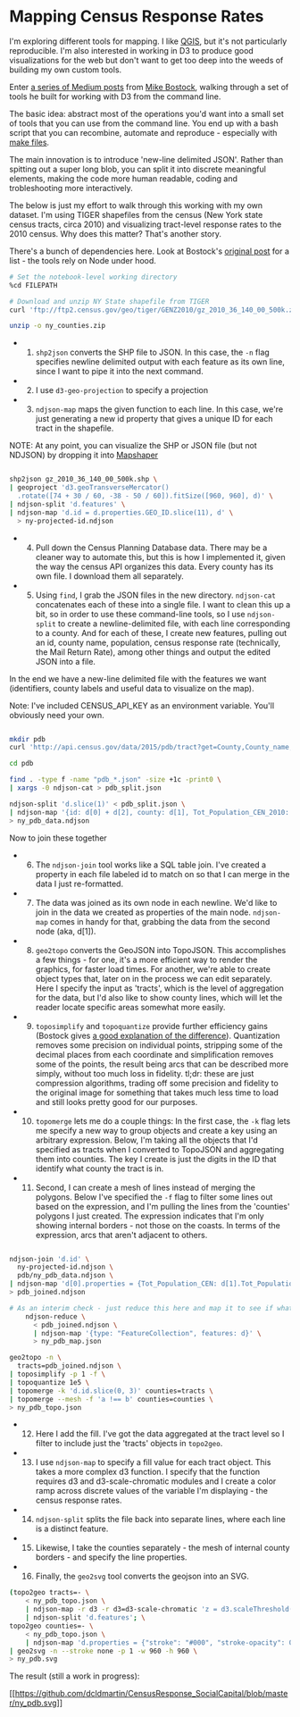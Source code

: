 
# Mapping Census Response Rates

I'm exploring different tools for mapping. I like [QGIS](http://www.qgis.org/en/site/), but it's not particularly reproducible. I'm also interested in working in D3 to produce good visualizations for the web but don't want to get too deep into the weeds of building my own custom tools.

Enter [a series of Medium posts](https://medium.com/@mbostock/command-line-cartography-part-1-897aa8f8ca2c) from [Mike Bostock](https://medium.com/@mbostock), walking through a set of tools he built for working with D3 from the command line.

The basic idea: abstract most of the operations you'd want into a small set of tools that you can use from the command line. You end up with a bash script that you can recombine, automate and reproduce - especially with [make files](https://bost.ocks.org/mike/make/).

The main innovation is to introduce 'new-line delimited JSON'. Rather than spitting out a super long blob, you can split it into discrete meaningful elements, making the code more human readable, coding and trobleshooting more interactively.

The below is just my effort to walk through this working with my own dataset. I'm using TIGER shapefiles from the census (New York state census tracts, circa 2010) and visualizing tract-level response rates to the 2010 census. Why does this matter? That's another story.

There's a bunch of dependencies here. Look at Bostock's [original post](https://medium.com/@mbostock/command-line-cartography-part-1-897aa8f8ca2c) for a list - the tools rely on Node under hood.


```bash
# Set the notebook-level working directory
%cd FILEPATH

# Download and unzip NY State shapefile from TIGER
curl 'ftp://ftp2.census.gov/geo/tiger/GENZ2010/gz_2010_36_140_00_500k.zip' -o 'ny_counties.zip'

unzip -o ny_counties.zip
```



* 1) ```shp2json``` converts the SHP file to JSON. In this case, the ```-n``` flag specifies newline delimited output with each feature as its own line, since I want to pipe it into the next command.

* 2) I use ```d3-geo-projection``` to specify a projection

* 3) ```ndjson-map``` maps the given function to each line. In this case, we're just generating a new id property that gives a unique ID for each tract in the shapefile.

NOTE: At any point, you can visualize the SHP or JSON file (but not NDJSON) by dropping it into [Mapshaper](http://mapshaper.org/)


```bash

shp2json gz_2010_36_140_00_500k.shp \
| geoproject 'd3.geoTransverseMercator()
  .rotate([74 + 30 / 60, -38 - 50 / 60]).fitSize([960, 960], d)' \
| ndjson-split 'd.features' \
| ndjson-map 'd.id = d.properties.GEO_ID.slice(11), d' \
  > ny-projected-id.ndjson
```

* 4) Pull down the Census Planning Database data. There may be a cleaner way to automate this, but this is how I implemented it, given the way the census API organizes this data. Every county has its own file. I download them all separately.

* 5) Using ```find```, I grab the JSON files in the new directory. ```ndjson-cat``` concatenates each of these into a single file. I want to clean this up a bit, so in order to use these command-line tools, so I use ```ndjson-split``` to create a newline-delimited file, with each line corresponding to a county. And for each of these, I create new features, pulling out an id, county name, population, census response rate (technically, the Mail Return Rate), among other things and output the edited JSON into a file. 

In the end we have a new-line delimited file with the features we want (identifiers, county labels and useful data to visualize on the map).


Note: I've included CENSUS_API_KEY as an environment variable. You'll obviously need your own.


```bash

mkdir pdb
curl 'http://api.census.gov/data/2015/pdb/tract?get=County,County_name,Tract,Tot_Population_CEN_2010,Mail_Return_Rate_CEN_2010&for=tract:*&in=state:36+county:[1-123]&key='${CENSUS_API_KEY} -o pdb/pdb_#1.json

cd pdb 

find . -type f -name "pdb_*.json" -size +1c -print0 \
| xargs -0 ndjson-cat > pdb_split.json

ndjson-split 'd.slice(1)' < pdb_split.json \
| ndjson-map '{id: d[0] + d[2], county: d[1], Tot_Population_CEN_2010: + d[3], Mail_Return_Rate_CEN_2010: + d[4], univ_id: +d[5]+d[6]+d[7]}'
> ny_pdb_data.ndjson

```

Now to join these together

* 6) The ```ndjson-join``` tool works like a SQL table join. I've created a property in each file labeled id to match on so that I can merge in the data I just re-formatted.
* 7) The data was joined as its own node in each newline. We'd like to join in the data we created as properties of the main node. ```ndjson-map``` comes in handy for that, grabbing the data from the second node (aka, d[1]).
* 8) ```geo2topo``` converts the GeoJSON into TopoJSON. This accomplishes a few things - for one, it's a more efficient way to render the graphics, for faster load times. For another, we're able to create object types that, later on in the process we can edit separately. Here I specify the input as 'tracts', which is the level of aggregation for the data, but I'd also like to show county lines, which will let the reader locate specific areas somewhat more easily.
* 9) ```toposimplify``` and ```topoquantize``` provide further efficiency gains (Bostock gives [a good explanation of the difference](https://stackoverflow.com/questions/18900022/topojson-quantization-vs-simplification)). Quantization removes some precision on individual points, stripping some of the decimal places from each coordinate and simplification removes some of the points, the result being arcs that can be described more simply, without too much loss in fidelity. tl;dr: these are just compression algorithms, trading off some precision and fidelity to the original image for something that takes much less time to load and still looks pretty good for our purposes.
* 10) ```topomerge``` lets me do a couple things: In the first case, the ```-k``` flag lets me specify a new way to group objects and create a key using an arbitrary expression. Below, I'm taking all the objects that I'd specified as tracts when I converted to TopoJSON and aggregating them into counties. The key I create is just the digits in the ID that identify what county the tract is in.
* 11) Second, I can create a mesh of lines instead of merging the polygons. Below I've specified the ```-f``` flag to filter some lines out based on the expression, and I'm pulling the lines from the 'counties' polygons I just created. The expression indicates that I'm only showing internal borders - not those on the coasts. In terms of the expression, arcs that aren't adjacent to others.


```bash

ndjson-join 'd.id' \
  ny-projected-id.ndjson \
  pdb/ny_pdb_data.ndjson \
| ndjson-map 'd[0].properties = {Tot_Population_CEN: d[1].Tot_Population_CEN_2010, Mail_Return_Rate_CEN: d[1].Mail_Return_Rate_CEN_2010, county: d[1].county}, d[0]' \
> pdb_joined.ndjson

# As an interim check - just reduce this here and map it to see if what you've got looks ok
    ndjson-reduce \
      < pdb_joined.ndjson \
      | ndjson-map '{type: "FeatureCollection", features: d}' \
      > ny_pdb_map.json

geo2topo -n \
  tracts=pdb_joined.ndjson \
| toposimplify -p 1 -f \
| topoquantize 1e5 \
| topomerge -k 'd.id.slice(0, 3)' counties=tracts \
| topomerge --mesh -f 'a !== b' counties=counties \
> ny_pdb_topo.json
```

* 12) Here I add the fill. I've got the data aggregated at the tract level so I filter to include just the 'tracts' objects in ```topo2geo```. 
* 13) I use ```ndjson-map``` to specify a fill value for each tract object. This takes a more complex d3 function. I specify that the function requires d3 and d3-scale-chromatic modules and I create a color ramp across discrete values of the variable I'm displaying - the census response rates.
* 14) ```ndjson-split``` splits the file back into separate lines, where each line is a distinct feature.
* 15) Likewise, I take the counties separately - the mesh of internal county borders - and specify the line properties.
* 16) Finally, the ```geo2svg``` tool converts the geojson into an SVG.


```bash
(topo2geo tracts=- \
    < ny_pdb_topo.json \
    | ndjson-map -r d3 -r d3=d3-scale-chromatic 'z = d3.scaleThreshold().domain([0, 1, 60, 70, 75, 80, 85, 90]).range(d3.schemeOrRd[9]), d.features.forEach(f => f.properties.fill = z(f.properties.Mail_Return_Rate_CEN)), d' \
    | ndjson-split 'd.features'; \
topo2geo counties=- \
    < ny_pdb_topo.json \
    | ndjson-map 'd.properties = {"stroke": "#000", "stroke-opacity": 0.3}, d')\
| geo2svg -n --stroke none -p 1 -w 960 -h 960 \
> ny_pdb.svg
```

The result (still a work in progress):

[[https://github.com/dcldmartin/CensusResponse_SocialCapital/blob/master/ny_pdb.svg]]

